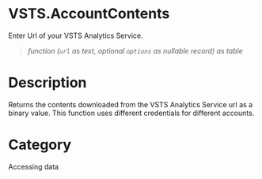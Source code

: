 ﻿# VSTS.AccountContents
Enter Url of your VSTS Analytics Service.
> _function (<code>url</code> as text, optional <code>options</code> as nullable record) as table_
# Description 
Returns the contents downloaded from the VSTS Analytics Service url as a binary value. This function uses different credentials for different accounts.

# Category 
Accessing data
